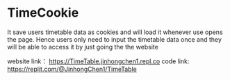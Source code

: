 # TimeCookie
It save users timetable data as cookies and will load it whenever use opens the page. Hence users only need to input the timetable data once and they will be able to access it by just going the the website

website link： https://TimeTable.jinhongchen1.repl.co
code link:  https://replit.com/@JinhongChen1/TimeTable
